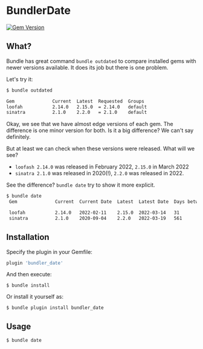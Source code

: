 # BundlerDate

[![Gem Version](https://badge.fury.io/rb/bundler_date.svg)](https://badge.fury.io/rb/bundler_date)

## What?

Bundle has great command `bundle outdated` to compare installed gems with newer versions available.
It does its job but there is one problem.

Let's try it:

```bash
$ bundle outdated

Gem              Current  Latest  Requested  Groups
loofah           2.14.0   2.15.0  = 2.14.0   default
sinatra          2.1.0    2.2.0   = 2.1.0    default
```
Okay, we see that we have almost edge versions of each gem. The difference is one minor version for both.
Is it a big difference? We can't say definitely.

But at least we can check when these versions were released. What will we see?
* `loofash 2.14.0` was released in February 2022, `2.15.0` in March 2022
* `sinatra 2.1.0` was released in 2020(!), `2.2.0` was released in 2022.

See the difference? `bundle date` try to show it more explicit.

```bash
$ bundle date
 Gem              Current  Current Date  Latest  Latest Date  Days between 

 loofah           2.14.0   2022-02-11    2.15.0  2022-03-14   31           
 sinatra          2.1.0    2020-09-04    2.2.0   2022-03-19   561          
```

## Installation

Specify the plugin in your Gemfile:

```ruby
plugin 'bundler_date'
```

And then execute:

    $ bundle install

Or install it yourself as:

    $ bundle plugin install bundler_date

## Usage

    $ bundle date
